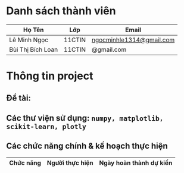# Danh sách thành viên
Họ Tên|Lớp|Email
-|-|-
Lê Minh Ngọc|11CTIN|ngocminhle1314@gmail.com
Bùi Thị Bích Loan|11CTIN|@gmail.com

# Thông tin project
## Đề tài:
## Các thư viện sử dụng: `numpy, matplotlib, scikit-learn, plotly`

## Các chức năng chính & kế hoạch thực hiện

Chức năng|Người thực hiện|Ngày hoàn thành dự kiến
-|-|-

